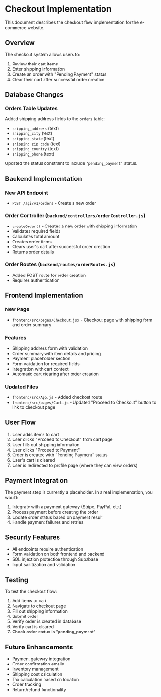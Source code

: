 # Checkout Implementation

This document describes the checkout flow implementation for the e-commerce website.

## Overview

The checkout system allows users to:
1. Review their cart items
2. Enter shipping information
3. Create an order with "Pending Payment" status
4. Clear their cart after successful order creation

## Database Changes

### Orders Table Updates
Added shipping address fields to the `orders` table:
- `shipping_address` (text)
- `shipping_city` (text)
- `shipping_state` (text)
- `shipping_zip_code` (text)
- `shipping_country` (text)
- `shipping_phone` (text)

Updated the status constraint to include `'pending_payment'` status.

## Backend Implementation

### New API Endpoint
- `POST /api/v1/orders` - Create a new order

### Order Controller (`backend/controllers/orderController.js`)
- `createOrder()` - Creates a new order with shipping information
- Validates required fields
- Calculates total amount
- Creates order items
- Clears user's cart after successful order creation
- Returns order details

### Order Routes (`backend/routes/orderRoutes.js`)
- Added POST route for order creation
- Requires authentication

## Frontend Implementation

### New Page
- `frontend/src/pages/Checkout.jsx` - Checkout page with shipping form and order summary

### Features
- Shipping address form with validation
- Order summary with item details and pricing
- Payment placeholder section
- Form validation for required fields
- Integration with cart context
- Automatic cart clearing after order creation

### Updated Files
- `frontend/src/App.js` - Added checkout route
- `frontend/src/pages/Cart.js` - Updated "Proceed to Checkout" button to link to checkout page

## User Flow

1. User adds items to cart
2. User clicks "Proceed to Checkout" from cart page
3. User fills out shipping information
4. User clicks "Proceed to Payment"
5. Order is created with "Pending Payment" status
6. User's cart is cleared
7. User is redirected to profile page (where they can view orders)

## Payment Integration

The payment step is currently a placeholder. In a real implementation, you would:
1. Integrate with a payment gateway (Stripe, PayPal, etc.)
2. Process payment before creating the order
3. Update order status based on payment result
4. Handle payment failures and retries

## Security Features

- All endpoints require authentication
- Form validation on both frontend and backend
- SQL injection protection through Supabase
- Input sanitization and validation

## Testing

To test the checkout flow:
1. Add items to cart
2. Navigate to checkout page
3. Fill out shipping information
4. Submit order
5. Verify order is created in database
6. Verify cart is cleared
7. Check order status is "pending_payment"

## Future Enhancements

- Payment gateway integration
- Order confirmation emails
- Inventory management
- Shipping cost calculation
- Tax calculation based on location
- Order tracking
- Return/refund functionality
